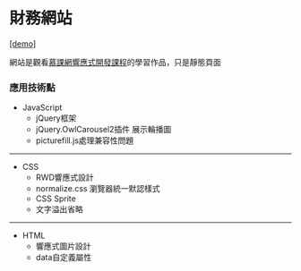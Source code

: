 # 財務網站

[[demo]](https://waterlinqq.github.io/financialManagementWebsite/)

網站是觀看[慕課網響應式開發課程](https://coding.imooc.com/class/50.html)的學習作品，只是靜態頁面

### 應用技術點 
* JavaScript
  * jQuery框架
  * jQuery.OwlCarousel2插件 展示輪播圖 
  * picturefill.js處理<picture>兼容性問題
 
----
* CSS
  * RWD響應式設計 
  * normalize.css 瀏覽器統一默認樣式
  * CSS Sprite
  * 文字溢出省略
  
----
* HTML
  * <picture> 響應式圖片設計
  * data自定義屬性
